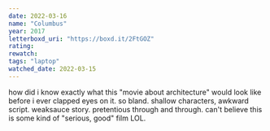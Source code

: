 ```yaml
---
date: 2022-03-16
name: "Columbus"
year: 2017
letterboxd_uri: "https://boxd.it/2FtGOZ"
rating: 
rewatch: 
tags: "laptop"
watched_date: 2022-03-15
---
```


how did i know exactly what this "movie about architecture" would look like before i ever clapped eyes on it. so bland. shallow characters, awkward script. weaksauce story. pretentious through and through. can't believe this is some kind of "serious, good" film LOL.

